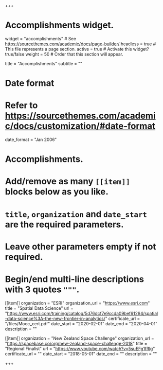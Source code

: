 +++
# Accomplishments widget.
widget = "accomplishments"  # See https://sourcethemes.com/academic/docs/page-builder/
headless = true  # This file represents a page section.
active = true  # Activate this widget? true/false
weight = 50  # Order that this section will appear.

title = "Accomplish&shy;ments"
subtitle = ""

# Date format
#   Refer to https://sourcethemes.com/academic/docs/customization/#date-format
date_format = "Jan 2006"

# Accomplishments.
#   Add/remove as many `[[item]]` blocks below as you like.
#   `title`, `organization` and `date_start` are the required parameters.
#   Leave other parameters empty if not required.
#   Begin/end multi-line descriptions with 3 quotes `"""`.

[[item]]
  organization = "ESRI"
  organization_url = "https://www.esri.com"
  title = "Spatial Data Science"
  url = "https://www.esri.com/training/catalog/5d76dcf7e9ccda09bef61294/spatial-data-science%3A-the-new-frontier-in-analytics/"
  certificate_url = "/files/Mooc_cert.pdf"
  date_start = "2020-02-01"
  date_end = "2020-04-01"
  description = ""

[[item]]
  organization = "New Zealand Space Challenge"
  organization_url = "https://spacebase.co/org/new-zealand-space-challenge-2018"
  title = "Regional Finalist"
  url = "https://www.youtube.com/watch?v=5suEFg1fRlg"
  certificate_url = ""
  date_start = "2018-05-01"
  date_end = ""
  description = ""
  

+++
